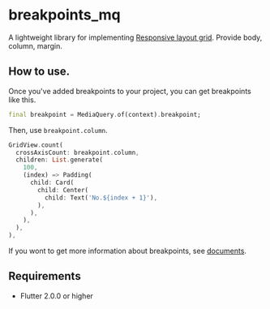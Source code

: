 # breakpoints_mq

A lightweight library for implementing [Responsive layout grid](https://material.io/design/layout/responsive-layout-grid.html). Provide body, column, margin.

## How to use.

Once you've added breakpoints to your project, you can get breakpoints like this.

```dart
final breakpoint = MediaQuery.of(context).breakpoint;
```

Then, use `breakpoint.column`.

```dart
GridView.count(
  crossAxisCount: breakpoint.column,
  children: List.generate(
    100,
    (index) => Padding(
      child: Card(
        child: Center(
          child: Text('No.${index + 1}'),
        ),
      ),
    ),
  ),
),
```

If you wont to get more information about breakpoints, see [documents](https://material.io/design/layout/responsive-layout-grid.html#breakpoints).

## Requirements

- Flutter 2.0.0 or higher
